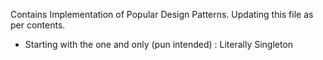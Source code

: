 Contains Implementation of Popular Design Patterns. Updating this file as per contents. 

* Starting with the one and only (pun intended) : Literally Singleton
